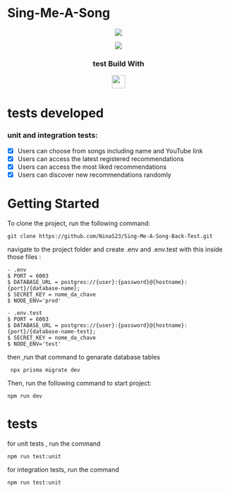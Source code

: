 
# Sing-Me-A-Song
<div align="center">
	<img src="https://emojipedia-us.s3.amazonaws.com/source/skype/289/musical-note_1f3b5.png">
</div>


<p align = "center">
   <img src="https://img.shields.io/badge/author-NinaS23-4dae71?style=flat-square" />
</p>


<div align="center">
  <h3>test Build With</h3>

<img src="https://img.shields.io/badge/Cypress-17202C?style=for-the-badge&logo=cypress&logoColor=white" height="30px"/>
  
</div>


#  tests developed 
  ### unit and integration tests:
- [x] Users can choose from songs including name and YouTube link
- [x] Users can access the latest registered recommendations
- [x] Users can access the most liked recommendations
- [x] Users can discover new recommendations randomly

<!-- Getting Started -->

# Getting Started

To clone the project, run the following command:

```git
git clone https://github.com/NinaS23/Sing-Me-A-Song-Back-Test.git
```

navigate to the project folder and create .env and .env.test with this inside those files :

```git
- .env
$ PORT = 6003
$ DATABASE_URL = postgres://{user}:{password}@{hostname}:{port}/{database-name};
$ SECRET_KEY = nome_da_chave
$ NODE_ENV='prod'
```

```git
- .env.test
$ PORT = 6003
$ DATABASE_URL = postgres://{user}:{password}@{hostname}:{port}/{database-name-test};
$ SECRET_KEY = nome_da_chave
$ NODE_ENV='test'
```
 then ,run that command to genarate database tables 
```git
 npx prisma migrate dev
```

Then, run the following command to start project:

```git
npm run dev 
```


# tests 

for unit tests , run the command 

```git
npm run test:unit
```
for integration tests, run the command 

```git
npm run test:unit
```
